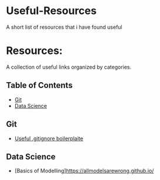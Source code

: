 # Useful-Resources
A short list of resources that i have found useful

# Resources:

A collection of useful links organized by categories.

## Table of Contents

- [Git](#git)
- [Data Science](#data-science)

## Git

- [Useful .gitignore boilerplaite](https://www.toptal.com/developers/gitignore)

## Data Science
- [Basics of Modelling]https://allmodelsarewrong.github.io/


